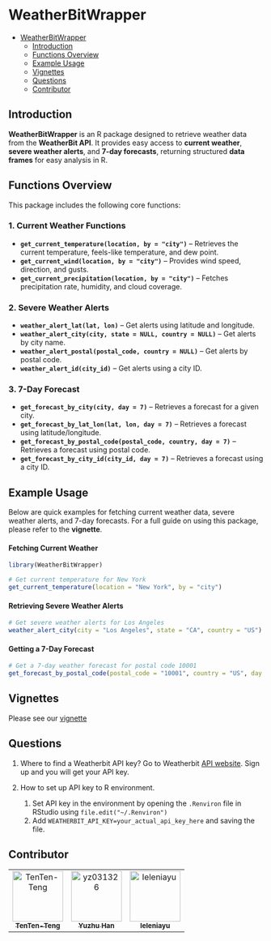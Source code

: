 # WeatherBitWrapper

- [WeatherBitWrapper](#weatherbitwrapper)
  - [Introduction](#introduction)
  - [Functions Overview](#functions-overview)
  - [Example Usage](#example-usage)
  - [Vignettes](#vignettes)
  - [Questions](#questions)
  - [Contributor](#contributor)

## Introduction
**WeatherBitWrapper** is an R package designed to retrieve weather data from the **WeatherBit API**. It provides easy access to **current weather**, **severe weather alerts**, and **7-day forecasts**, returning structured **data frames** for easy analysis in R.

## Functions Overview
This package includes the following core functions:

### 1. Current Weather Functions
- **`get_current_temperature(location, by = "city")`** – Retrieves the current temperature, feels-like temperature, and dew point.
- **`get_current_wind(location, by = "city")`** – Provides wind speed, direction, and gusts.
- **`get_current_precipitation(location, by = "city")`** – Fetches precipitation rate, humidity, and cloud coverage.

### 2. Severe Weather Alerts
- **`weather_alert_lat(lat, lon)`** – Get alerts using latitude and longitude.
- **`weather_alert_city(city, state = NULL, country = NULL)`** – Get alerts by city name.
- **`weather_alert_postal(postal_code, country = NULL)`** – Get alerts by postal code.
- **`weather_alert_id(city_id)`** – Get alerts using a city ID.

### 3. 7-Day Forecast
- **`get_forecast_by_city(city, day = 7)`** – Retrieves a forecast for a given city.
- **`get_forecast_by_lat_lon(lat, lon, day = 7)`** – Retrieves a forecast using latitude/longitude.
- **`get_forecast_by_postal_code(postal_code, country, day = 7)`** – Retrieves a forecast using postal code.
- **`get_forecast_by_city_id(city_id, day = 7)`** – Retrieves a forecast using a city ID.

## Example Usage  
Below are quick examples for fetching current weather data, severe weather alerts, and 7-day forecasts. For a full guide on using this package, please refer to the **vignette**.

#### Fetching Current Weather
```r
library(WeatherBitWrapper)

# Get current temperature for New York
get_current_temperature(location = "New York", by = "city")
```

#### Retrieving Severe Weather Alerts
```r
# Get severe weather alerts for Los Angeles
weather_alert_city(city = "Los Angeles", state = "CA", country = "US")
```

#### Getting a 7-Day Forecast
```r
# Get a 7-day weather forecast for postal code 10001
get_forecast_by_postal_code(postal_code = "10001", country = "US", day = 7)
```

## Vignettes
Please see our [vignette](./Example.Rmd)

## Questions
1. Where to find a Weatherbit API key?
   Go to Weatherbit [API website](https://www.weatherbit.io/). Sign up and you will get your API key.

2. How to set up API key to R environment.
   1. Set API key in the environment by opening the `.Renviron` file in RStudio using `file.edit("~/.Renviron")`
   2. Add `WEATHERBIT_API_KEY=your_actual_api_key_here` and saving the file.
   
## Contributor
<!-- readme: contributors -start -->
<table>
	<tbody>
		<tr>
            <td align="center">
                <a href="https://github.com/TenTen-Teng">
                    <img src="https://avatars.githubusercontent.com/u/18547241?v=4" width="100;" alt="TenTen-Teng"/>
                    <br />
                    <sub><b>TenTen-Teng</b></sub>
                </a>
            </td>
            <td align="center">
                <a href="https://github.com/yz031326">
                    <img src="https://avatars.githubusercontent.com/u/180347465?v=4" width="100;" alt="yz031326"/>
                    <br />
                    <sub><b>Yuzhu Han</b></sub>
                </a>
            </td>
            <td align="center">
                <a href="https://github.com/Ieleniayu">
                    <img src="https://avatars.githubusercontent.com/u/113123777?v=4" width="100;" alt="Ieleniayu"/>
                    <br />
                    <sub><b>Ieleniayu</b></sub>
                </a>
            </td>
		</tr>
	<tbody>
</table>
<!-- readme: contributors -end -->
